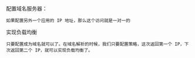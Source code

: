 配置域名服务器：

​	`如果配置另外一个应用的 IP 地址，那么这个访问就是一对一的`

实现负载均衡

​	`只要配置成为域名就可以了。在域名解析的时候，我们只要配置策略，这次返回第一个 IP，下次返回第二个 IP，就可以实现负载均衡了。`




